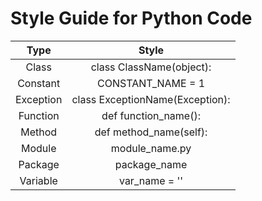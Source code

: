 # Style Guide for Python Code

| Type | Style |
| :---: | :---: |
| Class | class ClassName\(object\): |
| Constant | CONSTANT\_NAME = 1 |
| Exception | class ExceptionName\(Exception\): |
| Function | def function\_name\(\): |
| Method | def method\_name\(self\): |
| Module | module\_name.py |
| Package | package\_name |
| Variable | var\_name = '' |



